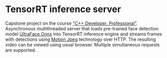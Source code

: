 # TensorRT inference server
Capstone project on the course <a href="https://otus.ru/lessons/cpp-professional/">"C++ Developer. Professional"</a>. <br/>
Asynchronous multithreaded server that loads pre-trained face detection model <a href="https://github.com/onnx/models/tree/master/vision/body_analysis/ultraface">UltraFace Onnx</a> into TensorRT inference engine and streams frames with detections using <a href="https://en.m.wikipedia.org/wiki/Motion_JPEG">Motion Jpeg</a> technology over HTTP. The resulting video can be viewed using usual browser. Multiple simultaneous requests are supported. <br>
